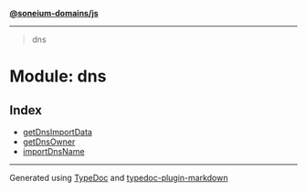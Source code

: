 [**@soneium-domains/js**](../README.md)

---

> dns

# Module: dns

## Index

- [getDnsImportData](function.getDnsImportData.md)
- [getDnsOwner](function.getDnsOwner.md)
- [importDnsName](function.importDnsName.md)

---

Generated using [TypeDoc](https://typedoc.org/) and [typedoc-plugin-markdown](https://www.npmjs.com/package/typedoc-plugin-markdown)
